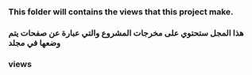 ### This folder will contains the views that this project make.

### هذا المجل ستحتوي على مخرجات المشروع والتي عبارة عن صفحات يتم وضعها في مجلد 
### views
